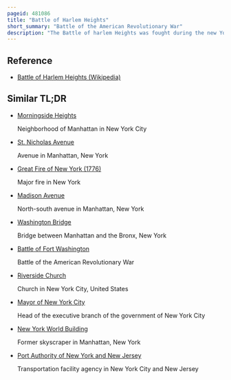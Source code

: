 ```yaml
---
pageid: 481086
title: "Battle of Harlem Heights"
short_summary: "Battle of the American Revolutionary War"
description: "The Battle of harlem Heights was fought during the new York and new Jersey Campaign of the american revolutionary War. The Action took Place in what is now morningside Heights on 16 September 1776 and east into the Future Harlem Neighborhoods of northwestern Manhattan Island in what is now Part of new York City."
---
```


## Reference

- [Battle of Harlem Heights (Wikipedia)](https://en.wikipedia.org/?curid=481086)

## Similar TL;DR

- [Morningside Heights](/tldr/en/morningside-heights)

  Neighborhood of Manhattan in New York City

- [St. Nicholas Avenue](/tldr/en/st-nicholas-avenue)

  Avenue in Manhattan, New York

- [Great Fire of New York (1776)](/tldr/en/great-fire-of-new-york-1776)

  Major fire in New York

- [Madison Avenue](/tldr/en/madison-avenue)

  North-south avenue in Manhattan, New York

- [Washington Bridge](/tldr/en/washington-bridge)

  Bridge between Manhattan and the Bronx, New York

- [Battle of Fort Washington](/tldr/en/battle-of-fort-washington)

  Battle of the American Revolutionary War

- [Riverside Church](/tldr/en/riverside-church)

  Church in New York City, United States

- [Mayor of New York City](/tldr/en/mayor-of-new-york-city)

  Head of the executive branch of the government of New York City

- [New York World Building](/tldr/en/new-york-world-building)

  Former skyscraper in Manhattan, New York

- [Port Authority of New York and New Jersey](/tldr/en/port-authority-of-new-york-and-new-jersey)

  Transportation facility agency in New York City and New Jersey

